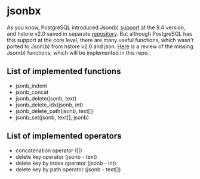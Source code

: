 jsonbx
======

As you know, PostgreSQL introduced Json(b) [support](http://obartunov.livejournal.com/177247.html) at the 9.4 version, and hstore v2.0 saved in separate [repository](http://www.sigaev.ru/git/gitweb.cgi?p=hstore.git;a=summary). But although PostgreSQL has this support at the core level, there are many useful functions, which wasn't ported to Json(b) from hstore v2.0 and json. [Here](https://gist.githubusercontent.com/erthalion/10890778/raw/hstore_to_jsonb.rst) is a review of the missing Json(b) functions, which will be implemented in this repo.

List of implemented functions
---------------------------------

* jsonb_indent
* jsonb_concat
* jsonb_delete(jsonb, text)
* jsonb_delete_idx(jsonb, int)
* jsonb_delete_path(jsonb, text[])
* jsonb_set(jsonb, text[], jsonb)

List of implemented operators
---------------------------------

* concatenation operator (||)
* delete key operator (jsonb - text)
* delete key by index operator (jsonb - int)
* delete key by path operator (jsonb - text[])
